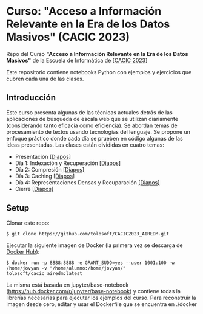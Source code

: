# Curso: "Acceso a Información Relevante  en la Era de los Datos Masivos" (CACIC 2023)
Repo del Curso **"Acceso a Información Relevante  en la Era de los Datos Masivos"** de la Escuela de Informática de [[CACIC 2023]](https://cacic2023.unlu.edu.ar/escuela/index.html)

Este repositorio contiene notebooks Python con ejemplos y ejercicios que cubren cada una de las clases.


## Introducción

Este curso presenta algunas de las técnicas actuales detrás de las aplicaciones de búsqueda de escala web que se utilizan diariamente (considerando tanto eficacia como eficiencia). 
Se abordan temas de procesamiento de textos usando tecnologías del lenguaje. Se propone un enfoque práctico donde cada día se prueben en código algunas de las ideas presentadas. 
Las clases están divididas en cuatro temas:


- Presentación [[Diapos]](https://docs.google.com/presentation/d/1f_mhA7wSOq7OC43jfW8oINDpKSDPS-Iicftq3jV2Kyc/edit#slide=id.g24bd9a771fb_0_604)
- Día 1: Indexación y Recuperación [[Diapos]](https://docs.google.com/presentation/d/1UrOGUqKOK19cXZyKWNZJk51Clag8f9CtWqJmhaoz2BI/edit#slide=id.g24bd9a771fb_0_604)
- Día 2: Compresión [[Diapos]](https://docs.google.com/presentation/d/1lFhy8b8Cb-yU0-3J7R25BFurfcSkxsigo_oGFLcteUQ/edit#slide=id.g24bd9a771fb_0_604)
- Día 3: Caching [[Diapos]](https://docs.google.com/presentation/d/1MUx23Qrr6QasIV-f0VrFmQ7RiICDAid_c4p8uQBUFZU/edit#slide=id.g24bd9a771fb_0_604)
- Día 4: Representaciones Densas y Recuparación [[Diapos]](https://docs.google.com/presentation/d/1OpWbDC_gbFtR18If63UleCG3Hv-EJhzti2I8ORfWNnE/edit#slide=id.g24bd9a771fb_0_604)
- Cierre [[Diapos]]()

## Setup
Clonar este repo:
```
$ git clone https://github.com/tolosoft/CACIC2023_AIREDM.git
```
Ejecutar la siguiente imagen de Docker (la primera vez se descarga de [Docker Hub](https://hub.docker.com/repository/docker/tolosoft/cacic_airedm/general)):

```
$ docker run -p 8888:8888 -e GRANT_SUDO=yes --user 1001:100 -w /home/jovyan -v "/home/alumno:/home/jovyan/" tolosoft/cacic_airedm:latest
```

La misma está basada en jupyter/base-notebook (https://hub.docker.com/r/jupyter/base-notebook) y contiene todas la librerías necesarias para ejecutar los ejemplos del curso.
Para reconstruir la imagen desde cero, editar y usar el Dockerfile que se encuentra en ./docker


